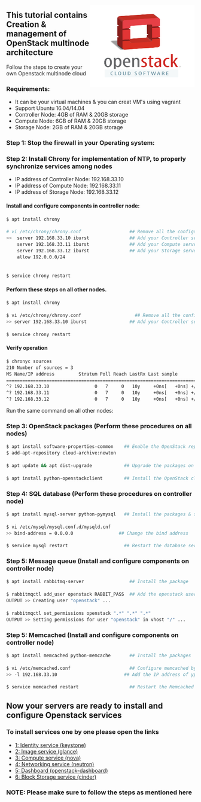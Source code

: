 <a href="https://github.com/Ashwanipal/DOCKER-ELK-stack"><img align="right" width="280" height="220" src="https://github.com/Ashwanipal/Shell-scripts/blob/master/2000px-The_OpenStack_logo.svg.png" /></a>

## This tutorial contains Creation & management of OpenStack multinode architecture 

Follow the steps to create your own Openstack multinode cloud

### Requirements:
   * It can be your virtual machines & you can creat VM's using vagrant
   * Support Ubuntu 16.04/14.04
   * Controller Node: 4GB of RAM & 20GB storage
   * Compute Node: 6GB of RAM & 20GB storage
   * Storage Node: 2GB of RAM & 20GB storage

### Step 1: Stop the firewall in your Operating system:

### Step 2: Install Chrony for implementation of NTP, to properly synchronize services among nodes
  * IP address of Controller Node:  192.168.33.10
  * IP address of Compute Node:     192.168.33.11
  * IP address of Storage Node:     192.168.33.12
#### Install and configure components in controller node:
```sh
$ apt install chrony

# vi /etc/chrony/chrony.conf                  ## Remove all the configuration from /etc/chrony/chrony.conf and add the following
>>  server 192.168.33.10 iburst               ## Add your Controller server IP
    server 192.168.33.11 iburst               ## Add your Compute server IP
    server 192.168.33.12 iburst               ## Add your Storage server IP
    allow 192.0.0.0/24


$ service chrony restart
```
#### Perform these steps on all other nodes.
```sh
$ apt install chrony

$ vi /etc/chrony/chrony.conf                    ## Remove all the configuration from /etc/chrony/chrony.conf and add the following
>> server 192.168.33.10 iburst                ## Add your Controller server IP

$ service chrony restart
```
#### Verify operation
```sh
$ chronyc sources
210 Number of sources = 3
MS Name/IP address         Stratum Poll Reach LastRx Last sample
===============================================================================
^? 192.168.33.10                 0   7     0   10y     +0ns[   +0ns] +/-    0ns
^? 192.168.33.11                 0   7     0   10y     +0ns[   +0ns] +/-    0ns
^? 192.168.33.12                 0   7     0   10y     +0ns[   +0ns] +/-    0ns
```
Run the same command on all other nodes:

### Step 3: OpenStack packages (Perform these procedures on all nodes)
```sh
$ apt install software-properties-common    ## Enable the OpenStack repository
$ add-apt-repository cloud-archive:newton   

$ apt update && apt dist-upgrade            ## Upgrade the packages on your host

$ apt install python-openstackclient        ## Install the OpenStack client
```
### Step 4: SQL database (Perform these procedures on controller node)
```sh
$ apt install mysql-server python-pymysql   ## Install the packages & set the suitable password for your MySQL server

$ vi /etc/mysql/mysql.conf.d/mysqld.cnf 
>> bind-address = 0.0.0.0                 ## Change the bind address

$ service mysql restart                     ## Restart the database service
```
### Step 5: Message queue (Install and configure components on controller node)
```sh
$ apt install rabbitmq-server                 ## Install the package

$ rabbitmqctl add_user openstack RABBIT_PASS  ## Add the openstack user: 
OUTPUT >> Creating user "openstack" ...

$ rabbitmqctl set_permissions openstack ".*" ".*" ".*"
OUTPUT >> Setting permissions for user "openstack" in vhost "/" ...
```
### Step 5: Memcached (Install and configure components on controller node)
```sh
$ apt install memcached python-memcache       ## Install the packages

$ vi /etc/memcached.conf                      ## Configure memcached by editing configuration file
>> -l 192.168.33.10                         ## Add the IP address of ypur controller node

$ service memcached restart                   ## Restart the Memcached service:
```

## Now your servers are ready to install and configure Openstack services

### To install services one by one please open the links

  * <a href="https://github.com/Ashwanipal/DOCKER-ELK-stack/blob/master/Openstack-installation/Identity_service.md"> 1: Identity service  (keystone)</a>
  * <a href="https://github.com/Ashwanipal/DOCKER-ELK-stack/blob/master/Openstack-installation/Image_service.md"> 2: Image service (glance)</a>
  * <a href="#"> 3: Compute service (nova)</a>
  * <a href="#"> 4: Networking service (neutron)</a>
  * <a href="#"> 5: Dashboard (openstack-dashboard)</a>
  * <a href="#"> 6: Block Storage service (cinder)</a>

### NOTE: Please make sure to follow the steps as mentioned here


